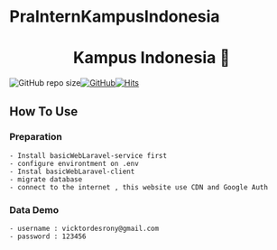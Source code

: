 # PraInternKampusIndonesia

<h1 align="center">Kampus Indonesia 👋</h1>

<img alt="GitHub repo size" src="https://img.shields.io/github/repo-size/vldcreation/PraInternKampusIndonesia?color=green"><a href="https://saythanks.io/to/vldcreation21%40gmail.com"><img alt="GitHub" src="https://img.shields.io/badge/Say%20Thanks-!-1EAEDB.svg"></a>[![Hits](https://hits.seeyoufarm.com/api/count/incr/badge.svg?url=https%3A%2F%2Fgithub.com%2Fvldcreation%2FPraInternKampusIndonesia&count_bg=%2326AAD7&title_bg=%23555555&icon=&icon_color=%23E7E7E7&title=views&edge_flat=false)](https://hits.seeyoufarm.com)

## How To Use
### Preparation
```
- Install basicWebLaravel-service first
- configure environtment on .env
- Instal basicWebLaravel-client
- migrate database
- connect to the internet , this website use CDN and Google Auth
```
### Data Demo
```
- username : vicktordesrony@gmail.com
- password : 123456 
```
